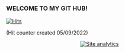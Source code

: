 ### WELCOME TO MY GIT HUB!

<!--
**SarmenSinanian/SarmenSinanian** is a ✨ _special_ ✨ repository because its `README.md` (this file) appears on your GitHub profile.

Here are some ideas to get you started:

- 🔭 I’m currently working on ...
- 🌱 I’m currently learning ...
- 👯 I’m looking to collaborate on ...
- 🤔 I’m looking for help with ...
- 💬 Ask me about ...
- 📫 How to reach me: ...
- 😄 Pronouns: ...
- ⚡ Fun fact: ...
-->

[![Hits](https://hits.seeyoufarm.com/api/count/incr/badge.svg?url=https%3A%2F%2Fgithub.com%2FSarmenSinanian&count_bg=%23FF0000&title_bg=%23555555&icon=&icon_color=%23E7E7E7&title=hits&edge_flat=false)](https://hits.seeyoufarm.com)

(Hit counter created 05/09/2022)

<!-- Start: Copyright 2022 TraceMyIP.org Service Code (231548-05102022)- DO NOT MODIFY //-->
<div id="elemID031021" style="line-height:16px;text-align:center;position:relative;z-index:100000;"><script type="text/javascript" src="//s3.tracemyip.org/tracker/lgUrl.php?random='+Math.random()+'&amp;stlVar2=1213&amp;rgtype=4684NR-IPIB&amp;pidnVar2=62232&amp;prtVar2=16&amp;scvVar2=12"></script><noscript><a title="Site analytics" href="https://www.tracemyip.org/website-analytics.htm"><img src="//s3.tracemyip.org/tracker/1213/4684NR-IPIB/62232/16/12/ans/" alt="Site analytics" style="border:0px;"></a></noscript></div> <!-- End: TraceMyIP.org Service Code //-->
